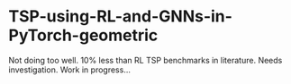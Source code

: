 # TSP-using-RL-and-GNNs-in-PyTorch-geometric

Not doing too well. 10% less than RL TSP benchmarks in literature. Needs investigation. Work in progress...
